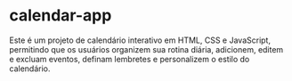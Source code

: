 # calendar-app
Este é um projeto de calendário interativo em HTML, CSS e JavaScript, permitindo que os usuários organizem sua rotina diária, adicionem, editem e excluam eventos, definam lembretes e personalizem o estilo do calendário. 
